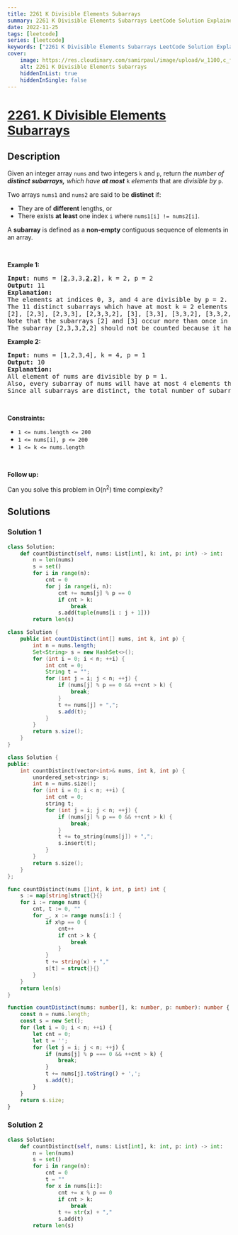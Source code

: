 ```yaml
---
title: 2261 K Divisible Elements Subarrays
summary: 2261 K Divisible Elements Subarrays LeetCode Solution Explained
date: 2022-11-25
tags: [leetcode]
series: [leetcode]
keywords: ["2261 K Divisible Elements Subarrays LeetCode Solution Explained in all languages", "2261 K Divisible Elements Subarrays", "LeetCode", "leetcode solution in Python3 C++ Java Go PHP Ruby Swift TypeScript Rust C# JavaScript C", "GeeksforGeeks", "InterviewBit", "Coding Ninjas", "HackerRank", "HackerEarth", "CodeChef", "TopCoder", "AlgoExpert", "freeCodeCamp", "Codeforces", "GitHub", "AtCoder", "Samir Paul"]
cover:
    image: https://res.cloudinary.com/samirpaul/image/upload/w_1100,c_fit,co_rgb:FFFFFF,l_text:Arial_75_bold:2261 K Divisible Elements Subarrays - Solution Explained/problem-solving.webp
    alt: 2261 K Divisible Elements Subarrays
    hiddenInList: true
    hiddenInSingle: false
---
```



# [2261. K Divisible Elements Subarrays](https://leetcode.com/problems/k-divisible-elements-subarrays)


## Description

<p>Given an integer array <code>nums</code> and two integers <code>k</code> and <code>p</code>, return <em>the number of <strong>distinct subarrays,</strong> which have <strong>at most</strong></em> <code>k</code> <em>elements </em>that are <em>divisible by</em> <code>p</code>.</p>

<p>Two arrays <code>nums1</code> and <code>nums2</code> are said to be <strong>distinct</strong> if:</p>

<ul>
	<li>They are of <strong>different</strong> lengths, or</li>
	<li>There exists <strong>at least</strong> one index <code>i</code> where <code>nums1[i] != nums2[i]</code>.</li>
</ul>

<p>A <strong>subarray</strong> is defined as a <strong>non-empty</strong> contiguous sequence of elements in an array.</p>

<p>&nbsp;</p>
<p><strong class="example">Example 1:</strong></p>

<pre>
<strong>Input:</strong> nums = [<u><strong>2</strong></u>,3,3,<u><strong>2</strong></u>,<u><strong>2</strong></u>], k = 2, p = 2
<strong>Output:</strong> 11
<strong>Explanation:</strong>
The elements at indices 0, 3, and 4 are divisible by p = 2.
The 11 distinct subarrays which have at most k = 2 elements divisible by 2 are:
[2], [2,3], [2,3,3], [2,3,3,2], [3], [3,3], [3,3,2], [3,3,2,2], [3,2], [3,2,2], and [2,2].
Note that the subarrays [2] and [3] occur more than once in nums, but they should each be counted only once.
The subarray [2,3,3,2,2] should not be counted because it has 3 elements that are divisible by 2.
</pre>

<p><strong class="example">Example 2:</strong></p>

<pre>
<strong>Input:</strong> nums = [1,2,3,4], k = 4, p = 1
<strong>Output:</strong> 10
<strong>Explanation:</strong>
All element of nums are divisible by p = 1.
Also, every subarray of nums will have at most 4 elements that are divisible by 1.
Since all subarrays are distinct, the total number of subarrays satisfying all the constraints is 10.
</pre>

<p>&nbsp;</p>
<p><strong>Constraints:</strong></p>

<ul>
	<li><code>1 &lt;= nums.length &lt;= 200</code></li>
	<li><code>1 &lt;= nums[i], p &lt;= 200</code></li>
	<li><code>1 &lt;= k &lt;= nums.length</code></li>
</ul>

<p>&nbsp;</p>
<p><strong>Follow up:</strong></p>

<p>Can you solve this problem in O(n<sup>2</sup>) time complexity?</p>

## Solutions

### Solution 1

<!-- tabs:start -->

```python
class Solution:
    def countDistinct(self, nums: List[int], k: int, p: int) -> int:
        n = len(nums)
        s = set()
        for i in range(n):
            cnt = 0
            for j in range(i, n):
                cnt += nums[j] % p == 0
                if cnt > k:
                    break
                s.add(tuple(nums[i : j + 1]))
        return len(s)
```

```java
class Solution {
    public int countDistinct(int[] nums, int k, int p) {
        int n = nums.length;
        Set<String> s = new HashSet<>();
        for (int i = 0; i < n; ++i) {
            int cnt = 0;
            String t = "";
            for (int j = i; j < n; ++j) {
                if (nums[j] % p == 0 && ++cnt > k) {
                    break;
                }
                t += nums[j] + ",";
                s.add(t);
            }
        }
        return s.size();
    }
}
```

```cpp
class Solution {
public:
    int countDistinct(vector<int>& nums, int k, int p) {
        unordered_set<string> s;
        int n = nums.size();
        for (int i = 0; i < n; ++i) {
            int cnt = 0;
            string t;
            for (int j = i; j < n; ++j) {
                if (nums[j] % p == 0 && ++cnt > k) {
                    break;
                }
                t += to_string(nums[j]) + ",";
                s.insert(t);
            }
        }
        return s.size();
    }
};
```

```go
func countDistinct(nums []int, k int, p int) int {
	s := map[string]struct{}{}
	for i := range nums {
		cnt, t := 0, ""
		for _, x := range nums[i:] {
			if x%p == 0 {
				cnt++
				if cnt > k {
					break
				}
			}
			t += string(x) + ","
			s[t] = struct{}{}
		}
	}
	return len(s)
}
```

```ts
function countDistinct(nums: number[], k: number, p: number): number {
    const n = nums.length;
    const s = new Set();
    for (let i = 0; i < n; ++i) {
        let cnt = 0;
        let t = '';
        for (let j = i; j < n; ++j) {
            if (nums[j] % p === 0 && ++cnt > k) {
                break;
            }
            t += nums[j].toString() + ',';
            s.add(t);
        }
    }
    return s.size;
}
```

<!-- tabs:end -->

### Solution 2

<!-- tabs:start -->

```python
class Solution:
    def countDistinct(self, nums: List[int], k: int, p: int) -> int:
        n = len(nums)
        s = set()
        for i in range(n):
            cnt = 0
            t = ""
            for x in nums[i:]:
                cnt += x % p == 0
                if cnt > k:
                    break
                t += str(x) + ","
                s.add(t)
        return len(s)
```

<!-- tabs:end -->

<!-- end -->
